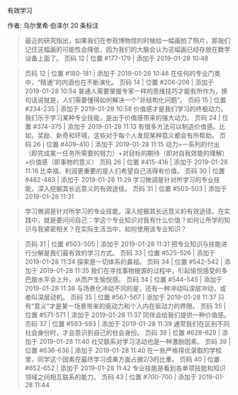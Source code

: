 有效学习

作者: 乌尔里希·伯泽尔
20 条标注
> 最近的研究指出，如果我们在参观博物馆的时候给一幅画拍了照片，那我们记住这幅画的可能性会降低，因为我们的大脑会认为这幅画已经存放在数字设备上面了。
> 页码 12 | 位置 #177-179 | 添加于 2019-01-28 10:48

> 页码 12 | 位置 #180-181 | 添加于 2019-01-28 10:48
> 在任何的专业门类中，“精通”的内涵也在不断演化。
> 页码 14 | 位置 #206-206 | 添加于 2019-01-28 10:54
> 普通人需要掌握专家一样的思维技巧才能有所作为，换句话说就是，人们需要懂得如何解决一个“非结构化问题”。
> 页码 15 | 位置 #234-235 | 添加于 2019-01-28 10:58
> 价值感才是我们学习的终极动力。我们乐于学习某种专业技能，是出于价值感带来的强大动力。
> 页码 24 | 位置 #374-375 | 添加于 2019-01-28 11:13
> 有很多方法可以制造价值感。比如，奖励、新奇和环境，这些对于每个人发现某种意义都会有所帮助。
> 页码 26 | 位置 #409-410 | 添加于 2019-01-28 11:15
> 动力=一系列的付出（即完成某一任务所需要的努力）+对目标的期待（即对自我效能的理解）+价值感（即事物的意义）
> 页码 26 | 位置 #415-416 | 添加于 2019-01-28 11:16
> 比幸福、利润更重要的是人们希望自己活得有价值。
> 页码 30 | 位置 #482-483 | 添加于 2019-01-28 11:29
> 学习微调是针对所学习的专业技能，深入挖掘其长远意义的有效途径。
> 页码 31 | 位置 #503-503 | 添加于 2019-01-28 11:31

> 学习微调是针对所学习的专业技能，深入挖掘其长远意义的有效途径。在实践中，就是要问问自己：学这个专业知识对我有什么价值？如何让所学的知识与我紧密相关？在实际生活当中，如何使用该专业知识？

> 页码 31 | 位置 #503-505 | 添加于 2019-01-28 11:31
> 把专业知识与技能进行分解是我们最有效的学习方式。
> 页码 33 | 位置 #525-526 | 添加于 2019-01-28 11:34
> 探索是一切体系的鼻祖。
> 页码 34 | 位置 #542-542 | 添加于 2019-01-28 11:35
> 我们在寻找事物根源的过程中，引起愉悦感受的多巴胺水平会上升，从而产生愉悦感。
> 页码 34 | 位置 #544-545 | 添加于 2019-01-28 11:36
> 与场景化冲动不同的是，还有一种冲动叫深层冲动，或者叫深层动机。
> 页码 35 | 位置 #567-567 | 添加于 2019-01-28 11:37
> 只有“意义”才是某一场景带来的驱动力和个人内在驱动力的界限。
> 页码 35 | 位置 #571-571 | 添加于 2019-01-28 11:37
> 同伴会给我们提供一种价值感。
> 页码 37 | 位置 #593-593 | 添加于 2019-01-28 11:39
> 通常我们在区别不同社会身份时，才会意识到自己的社会身份。
> 页码 39 | 位置 #628-629 | 添加于 2019-01-28 11:40
> 社交联系对学习活动也是一种激励因素。
> 页码 39 | 位置 #636-636 | 添加于 2019-01-28 11:40
> 在一些严格择优录取的学校里，同学这个因素在最终学习成果方面占据2/3的比重。
> 页码 40 | 位置 #652-652 | 添加于 2019-01-28 11:42
> 专业技能是看到各单项技能和知识领域之间相互联系的能力。
> 页码 43 | 位置 #700-700 | 添加于 2019-01-28 11:44